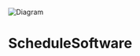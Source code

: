 ![Diagram](https://user-images.githubusercontent.com/64724370/122634411-5e244e00-d0f3-11eb-8532-643ef8d4fab9.jpg)
# ScheduleSoftware

